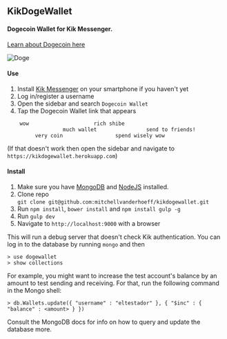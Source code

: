 ## KikDogeWallet
#### Dogecoin Wallet for Kik Messenger.

[Learn about Dogecoin here](http://www.dogecoin.com/)

![Doge](http://dogecoin.com/img/dogecoin-300.png)

#### Use
1. Install [Kik Messenger](http://kik.com) on your smartphone if you haven't yet
2. Log in/register a username
3. Open the sidebar and search `Dogecoin Wallet`
4. Tap the Dogecoin Wallet link that appears

```
    wow                     rich shibe
                  much wallet                send to friends!
         very coin                 spend wisely wow
```
(If that doesn't work then open the sidebar and navigate to `https://kikdogewallet.herokuapp.com`)

#### Install
1. Make sure you have [MongoDB](mongodb.org) and [NodeJS](nodejs.org) installed.
2. Clone repo  
`git clone git@github.com:mitchellvanderhoeff/kikdogewallet.git`
3. Run `npm install`, `bower install` and `npm install gulp -g`
4. Run `gulp dev`
5. Navigate to `http://localhost:9000` with a browser

This will run a debug server that doesn't check Kik authentication. You can log in to the database by running `mongo` and then  

```
> use dogewallet        
> show collections
```
For example, you might want to increase the test account's balance by an amount to test sending and receiving. For that, run the following command in the Mongo shell:

```
> db.Wallets.update({ "username" : "eltestador" }, { "$inc" : { "balance" : <amount> } })
```

Consult the MongoDB docs for info on how to query and update the database more.
